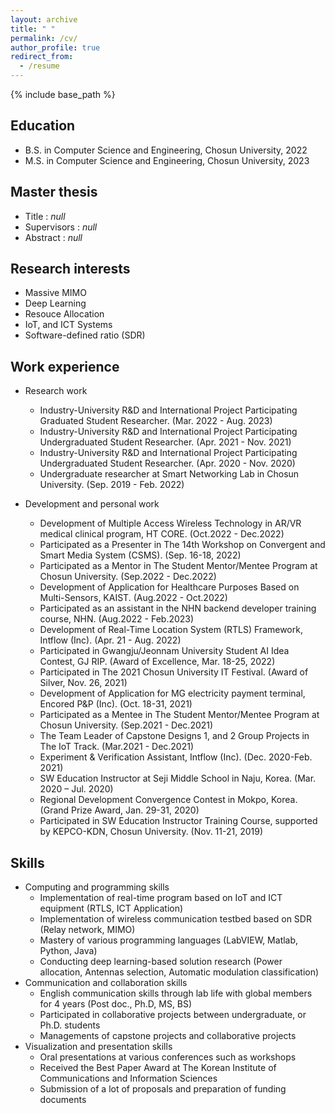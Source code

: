 ```yaml
---
layout: archive
title: " "
permalink: /cv/
author_profile: true
redirect_from:
  - /resume
---
```


{% include base_path %}

Education
---
* B.S. in Computer Science and Engineering, Chosun University, 2022
* M.S. in Computer Science and Engineering, Chosun University, 2023


Master thesis
---
* Title : *null*
* Supervisors : *null*
* Abstract : *null*


Research interests
---
* Massive MIMO
* Deep Learning
* Resouce Allocation
* IoT, and ICT Systems
* Software-defined ratio (SDR)


Work experience
---
* Research work
  * Industry-University R&D and International Project Participating Graduated Student Researcher. (Mar. 2022 - Aug. 2023)
  * Industry-University R&D and International Project Participating Undergraduated Student Researcher. (Apr. 2021 - Nov. 2021)
  * Industry-University R&D and International Project Participating Undergraduated Student Researcher. (Apr. 2020 - Nov. 2020)
  * Undergraduate researcher at Smart Networking Lab in Chosun University. (Sep. 2019 - Feb. 2022)

* Development and personal work
  * Development of Multiple Access Wireless Technology in AR/VR medical clinical program, HT CORE. (Oct.2022 - Dec.2022)
  * Participated as a Presenter in The 14th Workshop on Convergent and Smart Media System (CSMS). (Sep. 16-18, 2022)
  * Participated as a Mentor in The Student Mentor/Mentee Program at Chosun University. (Sep.2022 - Dec.2022)
  * Development of Application for Healthcare Purposes Based on Multi-Sensors, KAIST. (Aug.2022 - Oct.2022)
  * Participated as an assistant in the NHN backend developer training course, NHN. (Aug.2022 - Feb.2023)
  * Development of  Real-Time Location System (RTLS) Framework, Intflow (Inc). (Apr. 21 - Aug. 2022)
  * Participated in Gwangju/Jeonnam University Student AI Idea Contest, GJ RIP. (Award of Excellence, Mar. 18-25, 2022)
  * Participated in The 2021 Chosun University IT Festival. (Award of Silver, Nov. 26, 2021)
  * Development of Application for  MG electricity payment terminal, Encored P&P (Inc). (Oct. 18-31, 2021)​
  * Participated as a Mentee in The Student Mentor/Mentee Program at Chosun University. (Sep.2021 - Dec.2021)
  * The Team Leader of Capstone Designs 1, and 2 Group Projects in The IoT Track. (Mar.2021 - Dec.2021)
  * Experiment & Verification Assistant, Intflow (Inc). (Dec. 2020-Feb. 2021)​
  * SW Education Instructor at Seji Middle School in Naju, Korea. (Mar. 2020 – Jul. 2020)
  * Regional Development Convergence Contest in Mokpo, Korea. (Grand Prize Award, Jan. 29-31, 2020)​
  * Participated in SW Education Instructor Training Course, supported by KEPCO-KDN, Chosun University. (Nov. 11-21, 2019)​
  

Skills
---
* Computing and programming skills
  * Implementation of real-time program based on IoT and ICT equipment (RTLS, ICT Application)
  * Implementation of wireless communication testbed based on SDR (Relay network, MIMO)
  * Mastery of various programming languages (LabVIEW, Matlab, Python, Java)
  * Conducting deep learning-based solution research (Power allocation, Antennas selection, Automatic modulation classification)
* Communication and collaboration skills
  * English communication skills through lab life with global members for 4 years (Post doc., Ph.D, MS, BS)
  * Participated in collaborative projects between undergraduate, or Ph.D. students
  * Managements of capstone projects and collaborative projects
* Visualization and presentation skills
  * Oral presentations at various conferences such as workshops
  * Received the Best Paper Award at The Korean Institute of Communications and Information Sciences
  * Submission of a lot of proposals and preparation of funding documents
